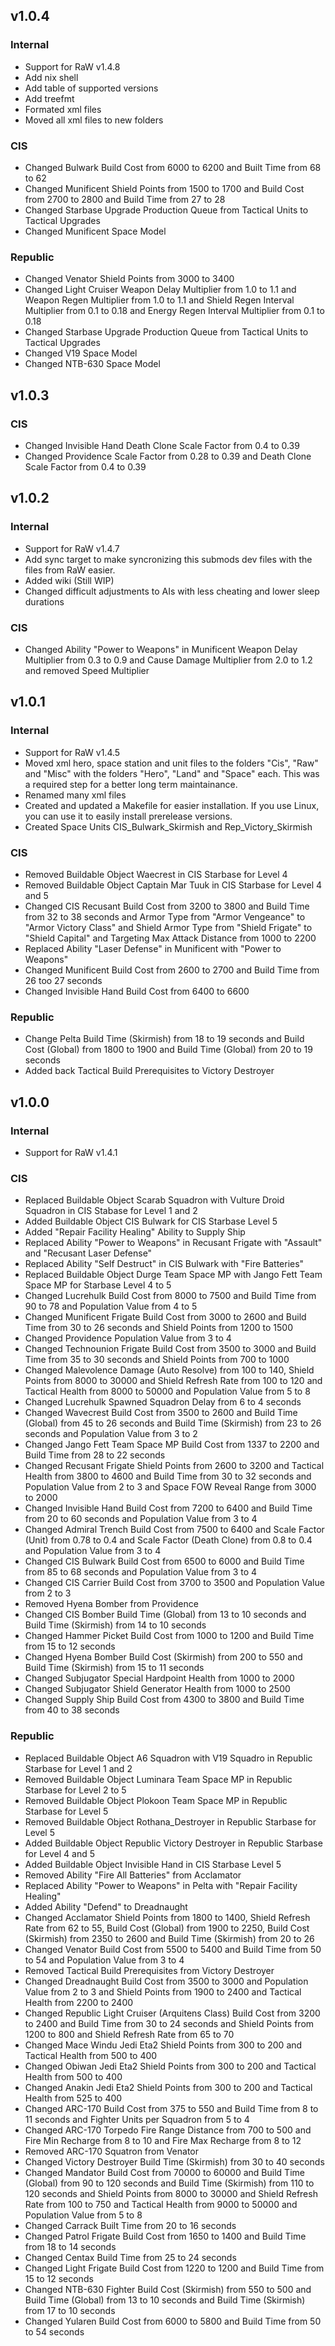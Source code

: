 ## v1.0.4

### Internal

- Support for RaW v1.4.8
- Add nix shell
- Add table of supported versions
- Add treefmt
- Formated xml files
- Moved all xml files to new folders

### CIS

- Changed Bulwark Build Cost from 6000 to 6200 and Built Time from 68 to 62
- Changed Munificent Shield Points from 1500 to 1700 and Build Cost from 2700 to 2800 and Build Time from 27 to 28
- Changed Starbase Upgrade Production Queue from Tactical Units to Tactical Upgrades
- Changed Munificent Space Model

### Republic

- Changed Venator Shield Points from 3000 to 3400
- Changed Light Cruiser Weapon Delay Multiplier from 1.0 to 1.1 and Weapon Regen Multiplier from 1.0 to 1.1 and Shield Regen Interval Multiplier from 0.1 to 0.18 and Energy Regen Interval Multiplier from 0.1 to 0.18
- Changed Starbase Upgrade Production Queue from Tactical Units to Tactical Upgrades
- Changed V19 Space Model
- Changed NTB-630 Space Model

## v1.0.3

### CIS

- Changed Invisible Hand Death Clone Scale Factor from 0.4 to 0.39
- Changed Providence Scale Factor from 0.28 to 0.39 and Death Clone Scale Factor from 0.4 to 0.39

## v1.0.2

### Internal

- Support for RaW v1.4.7
- Add sync target to make syncronizing this submods dev files with the files from RaW easier.
- Added wiki (Still WIP)
- Changed difficult adjustments to AIs with less cheating and lower sleep durations

### CIS

- Changed Ability "Power to Weapons" in Munificent Weapon Delay Multiplier from 0.3 to 0.9 and Cause Damage Multiplier from 2.0 to 1.2 and removed Speed Multiplier

## v1.0.1

### Internal

- Support for RaW v1.4.5
- Moved xml hero, space station and unit files to the folders "Cis", "Raw" and "Misc" with the folders "Hero", "Land" and "Space" each. This was a required step for a better long term maintainance.
- Renamed many xml files
- Created and updated a Makefile for easier installation. If you use Linux, you can use it to easily install prerelease versions.
- Created Space Units CIS_Bulwark_Skirmish and Rep_Victory_Skirmish

### CIS

- Removed Buildable Object Waecrest in CIS Starbase for Level 4
- Removed Buildable Object Captain Mar Tuuk in CIS Starbase for Level 4 and 5
- Changed CIS Recusant Build Cost from 3200 to 3800 and Build Time from 32 to 38 seconds and Armor Type from "Armor Vengeance" to "Armor Victory Class" and Shield Armor Type from "Shield Frigate" to "Shield Capital" and Targeting Max Attack Distance from 1000 to 2200
- Replaced Ability "Laser Defense" in Munificent with "Power to Weapons"
- Changed Munificent Build Cost from 2600 to 2700 and Build Time from 26 too 27 seconds
- Changed Invisible Hand Build Cost from 6400 to 6600

### Republic

- Change Pelta Build Time (Skirmish) from 18 to 19 seconds and Build Cost (Global) from 1800 to 1900 and Build Time (Global) from 20 to 19 seconds
- Added back Tactical Build Prerequisites to Victory Destroyer

## v1.0.0

### Internal

- Support for RaW v1.4.1

### CIS

- Replaced Buildable Object Scarab Squadron with Vulture Droid Squadron in CIS Stabase for Level 1 and 2
- Added Buildable Object CIS Bulwark for CIS Starbase Level 5
- Added "Repair Facility Healing" Ability to Supply Ship
- Replaced Ability "Power to Weapons" in Recusant Frigate with "Assault" and "Recusant Laser Defense"
- Replaced Ability "Self Destruct" in CIS Bulwark with "Fire Batteries"
- Replaced Buildable Object Durge Team Space MP with Jango Fett Team Space MP for Starbase Level 4 to 5
- Changed Lucrehulk Build Cost from 8000 to 7500 and Build Time from 90 to 78 and Population Value from 4 to 5
- Changed Munificent Frigate Build Cost from 3000 to 2600 and Build Time from 30 to 26 seconds and Shield Points from 1200 to 1500
- Changed Providence Population Value from 3 to 4
- Changed Technounion Frigate Build Cost from 3500 to 3000 and Build Time from 35 to 30 seconds and Shield Points from 700 to 1000
- Changed Malevolence Damage (Auto Resolve) from 100 to 140, Shield Points from 8000 to 30000 and Shield Refresh Rate from 100 to 120 and Tactical Health from 8000 to 50000 and Population Value from 5 to 8
- Changed Lucrehulk Spawned Squadron Delay from 6 to 4 seconds
- Changed Wavecrest Build Cost from 3500 to 2600 and Build Time (Global) from 45 to 26 seconds and Build Time (Skirmish) from 23 to 26 seconds and Population Value from 3 to 2
- Changed Jango Fett Team Space MP Build Cost from 1337 to 2200 and Build Time from 28 to 22 seconds
- Changed Recusant Frigate Shield Points from 2600 to 3200 and Tactical Health from 3800 to 4600 and Build Time from 30 to 32 seconds and Population Value from 2 to 3 and Space FOW Reveal Range from 3000 to 2000
- Changed Invisible Hand Build Cost from 7200 to 6400 and Build Time from 20 to 60 seconds and Population Value from 3 to 4
- Changed Admiral Trench Build Cost from 7500 to 6400 and Scale Factor (Unit) from 0.78 to 0.4 and Scale Factor (Death Clone) from 0.8 to 0.4 and Population Value from 3 to 4
- Changed CIS Bulwark Build Cost from 6500 to 6000 and Build Time from 85 to 68 seconds and Population Value from 3 to 4
- Changed CIS Carrier Build Cost from 3700 to 3500 and Population Value from 2 to 3
- Removed Hyena Bomber from Providence
- Changed CIS Bomber Build Time (Global) from 13 to 10 seconds and Build Time (Skirmish) from 14 to 10 seconds
- Changed Hammer Picket Build Cost from 1000 to 1200 and Build Time from 15 to 12 seconds
- Changed Hyena Bomber Build Cost (Skirmish) from 200 to 550 and Build Time (Skirmish) from 15 to 11 seconds
- Changed Subjugator Special Hardpoint Health from 1000 to 2000
- Changed Subjugator Shield Generator Health from 1000 to 2500
- Changed Supply Ship Build Cost from 4300 to 3800 and Build Time from 40 to 38 seconds

### Republic

- Replaced Buildable Object A6 Squadron with V19 Squadro in Republic Starbase for Level 1 and 2
- Removed Buildable Object Luminara Team Space MP in Republic Starbase for Level 2 to 5
- Removed Buildable Object Plokoon Team Space MP in Republic Starbase for Level 5
- Removed Buildable Object Rothana_Destroyer in Republic Starbase for Level 5
- Added Buildable Object Republic Victory Destroyer in Republic Starbase for Level 4 and 5
- Added Buildable Object Invisible Hand in CIS Starbase Level 5
- Removed Ability "Fire All Batteries" from Acclamator
- Replaced Ability "Power to Weapons" in Pelta with "Repair Facility Healing"
- Added Ability "Defend" to Dreadnaught
- Changed Acclamator Shield Points from 1800 to 1400, Shield Refresh Rate from 62 to 55, Build Cost (Global) from 1900 to 2250, Build Cost (Skirmish) from 2350 to 2600 and Build Time (Skirmish) from 20 to 26
- Changed Venator Build Cost from 5500 to 5400 and Build Time from 50 to 54 and Population Value from 3 to 4
- Removed Tactical Build Prerequisites from Victory Destroyer
- Changed Dreadnaught Build Cost from 3500 to 3000 and Population Value from 2 to 3 and Shield Points from 1900 to 2400 and Tactical Health from 2200 to 2400
- Changed Republic Light Cruiser (Arquitens Class) Build Cost from 3200 to 2400 and Build Time from 30 to 24 seconds and Shield Points from 1200 to 800 and Shield Refresh Rate from 65 to 70
- Changed Mace Windu Jedi Eta2 Shield Points from 300 to 200 and Tactical Health from 500 to 400
- Changed Obiwan Jedi Eta2 Shield Points from 300 to 200 and Tactical Health from 500 to 400
- Changed Anakin Jedi Eta2 Shield Points from 300 to 200 and Tactical Health from 525 to 400
- Changed ARC-170 Build Cost from 375 to 550 and Build Time from 8 to 11 seconds and Fighter Units per Squadron from 5 to 4
- Changed ARC-170 Torpedo Fire Range Distance from 700 to 500 and Fire Min Recharge from 8 to 10 and Fire Max Recharge from 8 to 12
- Removed ARC-170 Squatron from Venator
- Changed Victory Destroyer Build Time (Skirmish) from 30 to 40 seconds
- Changed Mandator Build Cost from 70000 to 60000 and Build Time (Global) from 90 to 120 seconds and Build Time (Skirmish) from 110 to 120 seconds and Shield Points from 8000 to 30000 and Shield Refresh Rate from 100 to 750 and Tactical Health from 9000 to 50000 and Population Value from 5 to 8
- Changed Carrack Built Time from 20 to 16 seconds
- Changed Patrol Frigate Build Cost from 1650 to 1400 and Build Time from 18 to 14 seconds
- Changed Centax Build Time from 25 to 24 seconds
- Changed Light Frigate Build Cost from 1220 to 1200 and Build Time from 15 to 12 seconds
- Changed NTB-630 Fighter Build Cost (Skirmish) from 550 to 500 and Build Time (Global) from 13 to 10 seconds and Build Time (Skirmish) from 17 to 10 seconds
- Changed Yularen Build Cost from 6000 to 5800 and Build Time from 50 to 54 seconds
